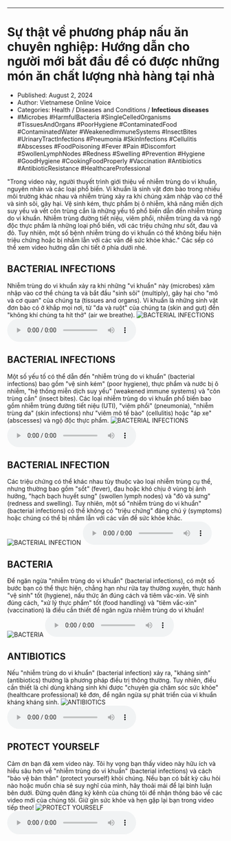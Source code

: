 
---

# Sự thật về phương pháp nấu ăn chuyên nghiệp: Hướng dẫn cho người mới bắt đầu để có được những món ăn chất lượng nhà hàng tại nhà

- Published: August 2, 2024
- Author: Vietnamese Online Voice
- Categories: Health / Diseases and Conditions / **Infectious diseases**
- #Microbes #HarmfulBacteria #SingleCelledOrganisms #TissuesAndOrgans #PoorHygiene #ContaminatedFood #ContaminatedWater #WeakenedImmuneSystems #InsectBites #UrinaryTractInfections #Pneumonia #SkinInfections #Cellulitis #Abscesses #FoodPoisoning #Fever #Pain #Discomfort #SwollenLymphNodes #Redness #Swelling #Prevention #Hygiene #GoodHygiene #CookingFoodProperly #Vaccination #Antibiotics #AntibioticResistance #HealthcareProfessional

"Trong video này, người thuyết trình giới thiệu về nhiễm trùng do vi khuẩn, nguyên nhân và các loại phổ biến. Vi khuẩn là sinh vật đơn bào trong nhiều môi trường khác nhau và nhiễm trùng xảy ra khi chúng xâm nhập vào cơ thể và sinh sôi, gây hại. Vệ sinh kém, thực phẩm bị ô nhiễm, khả năng miễn dịch suy yếu và vết côn trùng cắn là những yếu tố phổ biến dẫn đến nhiễm trùng do vi khuẩn. Nhiễm trùng đường tiết niệu, viêm phổi, nhiễm trùng da và ngộ độc thực phẩm là những loại phổ biến, với các triệu chứng như sốt, đau và đỏ. Tuy nhiên, một số bệnh nhiễm trùng do vi khuẩn có thể không biểu hiện triệu chứng hoặc bị nhầm lẫn với các vấn đề sức khỏe khác." Các sếp có thể xem video hướng dẫn chi tiết ở phía dưới nhé.


## BACTERIAL INFECTIONS

Nhiễm trùng do vi khuẩn xảy ra khi những "vi khuẩn" này (microbes) xâm nhập vào cơ thể chúng ta và bắt đầu "sinh sôi" (multiply), gây hại cho "mô và cơ quan" của chúng ta (tissues and organs). Vi khuẩn là những sinh vật đơn bào có ở khắp mọi nơi, từ "da và ruột" của chúng ta (skin and gut) đến "không khí chúng ta hít thở" (air we breathe).
![BACTERIAL INFECTIONS](https://http-archiver-apis-production-80.schnworks.com/storage/images/transitions/2024-08-02/transition--3722375741-Montserrat-Black-880E4F.jpg)
<audio controls>
    <source src="https://http-archiver-apis-production-80.schnworks.com/storage/storage/audio/file-29632197023.mp3" type="audio/mpeg">
</audio>



## BACTERIAL INFECTIONS

Một số yếu tố có thể dẫn đến "nhiễm trùng do vi khuẩn" (bacterial infections) bao gồm "vệ sinh kém" (poor hygiene), thực phẩm và nước bị ô nhiễm, "hệ thống miễn dịch suy yếu" (weakened immune systems) và "côn trùng cắn" (insect bites). Các loại nhiễm trùng do vi khuẩn phổ biến bao gồm nhiễm trùng đường tiết niệu (UTI), "viêm phổi" (pneumonia), "nhiễm trùng da" (skin infections) như "viêm mô tế bào" (cellulitis) hoặc "áp xe" (abscesses) và ngộ độc thực phẩm.
![BACTERIAL INFECTIONS](https://http-archiver-apis-production-80.schnworks.com/storage/images/transitions/2024-08-02/transition--9227961859-Montserrat-Medium-1A237E.jpg)
<audio controls>
    <source src="https://http-archiver-apis-production-80.schnworks.com/storage/storage/audio/file-8077528203.mp3" type="audio/mpeg">
</audio>



## BACTERIAL INFECTION

Các triệu chứng có thể khác nhau tùy thuộc vào loại nhiễm trùng cụ thể, nhưng thường bao gồm "sốt" (fever), đau hoặc khó chịu ở vùng bị ảnh hưởng, "hạch bạch huyết sưng" (swollen lymph nodes) và "đỏ và sưng" (redness and swelling). Tuy nhiên, một số "nhiễm trùng do vi khuẩn" (bacterial infections) có thể không có "triệu chứng" đáng chú ý (symptoms) hoặc chúng có thể bị nhầm lẫn với các vấn đề sức khỏe khác.
![BACTERIAL INFECTION](https://http-archiver-apis-production-80.schnworks.com/storage/images/transitions/2024-08-02/transition-4968796403-Montserrat-Bold-004895.jpg)
<audio controls>
    <source src="https://http-archiver-apis-production-80.schnworks.com/storage/storage/audio/file-8725354488.mp3" type="audio/mpeg">
</audio>



## BACTERIA

Để ngăn ngừa "nhiễm trùng do vi khuẩn" (bacterial infections), có một số bước bạn có thể thực hiện, chẳng hạn như rửa tay thường xuyên, thực hành "vệ sinh" tốt (hygiene), nấu thức ăn đúng cách và tiêm vắc-xin. Vệ sinh đúng cách, "xử lý thực phẩm" tốt (food handling) và "tiêm vắc-xin" (vaccination) là điều cần thiết để ngăn ngừa nhiễm trùng do vi khuẩn!
![BACTERIA](https://http-archiver-apis-production-80.schnworks.com/storage/images/transitions/2024-08-02/transition--6939807656-Montserrat-Medium-512DA8.jpg)
<audio controls>
    <source src="https://http-archiver-apis-production-80.schnworks.com/storage/storage/audio/file-16801820670.mp3" type="audio/mpeg">
</audio>



## ANTIBIOTICS

Nếu "nhiễm trùng do vi khuẩn" (bacterial infection) xảy ra, "kháng sinh" (antibiotics) thường là phương pháp điều trị thông thường. Tuy nhiên, điều cần thiết là chỉ dùng kháng sinh khi được "chuyên gia chăm sóc sức khỏe" (healthcare professional) kê đơn, để ngăn ngừa sự phát triển của vi khuẩn kháng kháng sinh.
![ANTIBIOTICS](https://http-archiver-apis-production-80.schnworks.com/storage/images/transitions/2024-08-02/transition--7486212684-Montserrat-Bold-4A148C.jpg)
<audio controls>
    <source src="https://http-archiver-apis-production-80.schnworks.com/storage/storage/audio/file-24535557131.mp3" type="audio/mpeg">
</audio>



## PROTECT YOURSELF

Cảm ơn bạn đã xem video này. Tôi hy vọng bạn thấy video này hữu ích và hiểu sâu hơn về "nhiễm trùng do vi khuẩn" (bacterial infections) và cách "bảo vệ bản thân" (protect yourself) khỏi chúng. Nếu bạn có bất kỳ câu hỏi nào hoặc muốn chia sẻ suy nghĩ của mình, hãy thoải mái để lại bình luận bên dưới. Đừng quên đăng ký kênh của chúng tôi để nhận thông báo về các video mới của chúng tôi. Giữ gìn sức khỏe và hẹn gặp lại bạn trong video tiếp theo!
![PROTECT YOURSELF](https://http-archiver-apis-production-80.schnworks.com/storage/images/transitions/2024-08-02/transition-27851400628-Montserrat-Black-1A237E.jpg)
<audio controls>
    <source src="https://http-archiver-apis-production-80.schnworks.com/storage/storage/audio/file-2024093053.mp3" type="audio/mpeg">
</audio>

